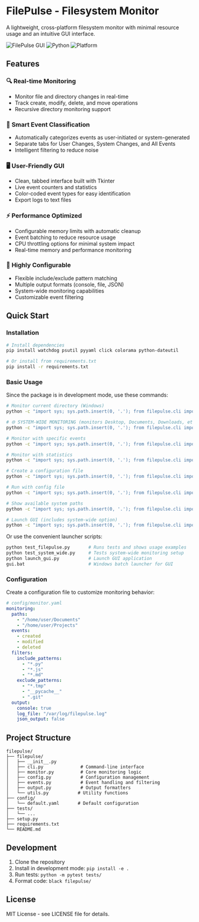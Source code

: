 # FilePulse - Filesystem Monitor

A lightweight, cross-platform filesystem monitor with minimal resource usage and an intuitive GUI interface.

![FilePulse GUI](https://img.shields.io/badge/GUI-Tkinter-blue) ![Python](https://img.shields.io/badge/Python-3.8+-green) ![Platform](https://img.shields.io/badge/Platform-Windows%20%7C%20macOS%20%7C%20Linux-lightgrey)

## Features

### 🔍 **Real-time Monitoring**
- Monitor file and directory changes in real-time
- Track create, modify, delete, and move operations
- Recursive directory monitoring support

### 🎯 **Smart Event Classification**
- Automatically categorizes events as user-initiated or system-generated
- Separate tabs for User Changes, System Changes, and All Events
- Intelligent filtering to reduce noise

### 🖥️ **User-Friendly GUI**
- Clean, tabbed interface built with Tkinter
- Live event counters and statistics
- Color-coded event types for easy identification
- Export logs to text files

### ⚡ **Performance Optimized**
- Configurable memory limits with automatic cleanup
- Event batching to reduce resource usage
- CPU throttling options for minimal system impact
- Real-time memory and performance monitoring

### 🔧 **Highly Configurable**
- Flexible include/exclude pattern matching
- Multiple output formats (console, file, JSON)
- System-wide monitoring capabilities
- Customizable event filtering

## Quick Start

### Installation

```bash
# Install dependencies
pip install watchdog psutil pyyaml click colorama python-dateutil

# Or install from requirements.txt
pip install -r requirements.txt
```

### Basic Usage

Since the package is in development mode, use these commands:

```bash
# Monitor current directory (Windows)
python -c "import sys; sys.path.insert(0, '.'); from filepulse.cli import main; main()" monitor .

# 🌐 SYSTEM-WIDE MONITORING (monitors Desktop, Documents, Downloads, etc.)
python -c "import sys; sys.path.insert(0, '.'); from filepulse.cli import main; main()" monitor --system-wide --stats

# Monitor with specific events
python -c "import sys; sys.path.insert(0, '.'); from filepulse.cli import main; main()" monitor . --events created,modified

# Monitor with statistics
python -c "import sys; sys.path.insert(0, '.'); from filepulse.cli import main; main()" monitor . --stats

# Create a configuration file
python -c "import sys; sys.path.insert(0, '.'); from filepulse.cli import main; main()" init-config filepulse.yaml

# Run with config file
python -c "import sys; sys.path.insert(0, '.'); from filepulse.cli import main; main()" monitor . --config filepulse.yaml

# Show available system paths
python -c "import sys; sys.path.insert(0, '.'); from filepulse.cli import main; main()" system-paths

# Launch GUI (includes system-wide option)
python -c "import sys; sys.path.insert(0, '.'); from filepulse.cli import main; main()" gui
```

Or use the convenient launcher scripts:
```bash
python test_filepulse.py       # Runs tests and shows usage examples
python test_system_wide.py     # Tests system-wide monitoring setup
python launch_gui.py           # Launch GUI application
gui.bat                        # Windows batch launcher for GUI
```

### Configuration

Create a configuration file to customize monitoring behavior:

```yaml
# config/monitor.yaml
monitoring:
  paths:
    - "/home/user/Documents"
    - "/home/user/Projects"
  events:
    - created
    - modified
    - deleted
  filters:
    include_patterns:
      - "*.py"
      - "*.js"
      - "*.md"
    exclude_patterns:
      - "*.tmp"
      - "__pycache__"
      - ".git"
  output:
    console: true
    log_file: "/var/log/filepulse.log"
    json_output: false
```

## Project Structure

```
filepulse/
├── filepulse/
│   ├── __init__.py
│   ├── cli.py              # Command-line interface
│   ├── monitor.py          # Core monitoring logic
│   ├── config.py           # Configuration management
│   ├── events.py           # Event handling and filtering
│   ├── output.py           # Output formatters
│   └── utils.py           # Utility functions
├── config/
│   └── default.yaml       # Default configuration
├── tests/
│   └── ...
├── setup.py
├── requirements.txt
└── README.md
```

## Development

1. Clone the repository
2. Install in development mode: `pip install -e .`
3. Run tests: `python -m pytest tests/`
4. Format code: `black filepulse/`

## License

MIT License - see LICENSE file for details.
